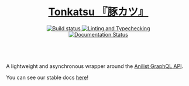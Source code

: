 <div align="center">
    <h1><a href="https://jisho.org/word/%E8%B1%9A%E3%82%AB%E3%83%84" />Tonkatsu 『豚カツ』</h1>
    <a href='https://github.com/AbstractUmbra/tonkatsu/actions/workflows/build.yaml'>
        <img src='https://github.com/AbstractUmbra/tonkatsu/actions/workflows/build.yaml/badge.svg' alt='Build status' />
    </a>
    <a href='https://github.com/AbstractUmbra/tonkatsu/actions/workflows/coverage_and_lint.yaml'>
        <img src='https://github.com/AbstractUmbra/tonkatsu/actions/workflows/coverage_and_lint.yaml/badge.svg' alt='Linting and Typechecking' />
    </a>
</div>
<div align="center">
    <a href='https://tonkatsu.readthedocs.io/en/latest/?badge=latest'>
        <img src='https://readthedocs.org/projects/tonkatsu/badge/?version=latest' alt='Documentation Status' />
    </a>
</div>
<h1></h1>
<br>

A lightweight and asynchronous wrapper around the [Anilist GraphQL API](...).

You can see our stable docs [here](https://tonkatsu.readthedocs.io/en/stable/)!
